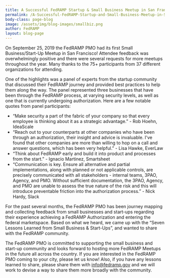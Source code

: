 ```yaml
---
title: A Successful FedRAMP Startup & Small Business Meetup in San Francisco
permalink: /A-Successful-FedRAMP-Startup-and-Small-Business-Meetup-in-San-Francisco/
body-class: page-blog
image: /assets/img/blog-images/smallbiz.png
author: FedRAMP
layout: blog-page
---
```

On September 25, 2019 the FedRAMP PMO had its first Small Business/Start-Up Meetup in San Francisco! Attendee feedback was overwhelmingly positive and there were several requests for more meetups throughout the year. Many thanks to the 75+ participants from 37 different organizations for attending.

One of the highlights was a panel of experts from the startup community that discussed their FedRAMP journey and provided best practices to help them along the way. The panel represented three businesses that have been through the FedRAMP process, at varying security levels, as well as one that is currently undergoing authorization. Here are a few notable quotes from panel participants: 
* “Make security a part of the fabric of your company so that every employee is thinking about it as a strategic advantage.” - Rob Hoehn, IdeaScale
* “Reach out to your counterparts at other companies who have been through an authorization, their insight and advice is invaluable. I've found that other companies are more than willing to hop on a call and answer questions, which has been very helpful.” -  Lisa Hawke, EverLaw
* “Think about FedRAMP early and build it into product and processes from the start.” - Ignacio Martinez, Smartsheet
* “Communication is key. Ensure all alternative and partial implementations, along with planned or not applicable controls, are precisely communicated with all stakeholders - internal teams, 3PAO, Agency, and PMO. Without sufficient documentation, the 3PAO, Agency, and PMO are unable to assess the true nature of the risk and this will introduce preventable friction into the authorization process.” - Nick Hardy, Slack
 
For the past several months, the FedRAMP PMO has been journey mapping and collecting feedback from small businesses and start-ups regarding their experience achieving a FedRAMP Authorization and entering the federal marketspace. Based on what we heard, we came up with the “Seven Lessons Learned from Small Business & Start-Ups”, and wanted to share with the FedRAMP community.  

The FedRAMP PMO is committed to supporting the small business and start-up community and looks forward to hosting more FedRAMP Meetups in the future all across the country. If you are interested in the FedRAMP PMO coming to your city, please let us know!  Also, if you have any lessons learned to share, please share them with <a href="mailto:info@fedramp.gov">info@fedramp.gov</a> and we will work to devise a way to share them more broadly with the community. 
